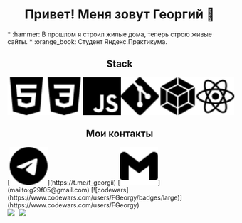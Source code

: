<h1 align="center">Привет! Меня зовут Георгий 👋</h1>
* :hammer: В прошлом я строил жилые дома, теперь строю живые сайты.    
* :orange_book: Студент Яндекс.Практикума.    
<h2 align="center">Stack</h2>
<div style="display: flex">
    <img src="./svg/html5.svg" width="85px" height="85px">
    <img src="./svg/css3.svg" width="85px" height="85px">
    <img src="./svg/javascript.svg" width="85px" height="85px">
    <img src="./svg/git.svg" width="85px" height="85px">
    <img src="./svg/webpack.svg" width="85px" height="85px">
    <img src="./svg/react.svg" width="85px" height="85px">
</div>
<h2 align="center">Мои контакты</h2>
[<img src="./svg/telegram.svg" width="85px" height="85px">](https://t.me/f_georgii)
[<img src="./svg/gmail.svg" width="85px" height="85px">](mailto:g29f05@gmail.com)
[![codewars](https://www.codewars.com/users/FGeorgy/badges/large)](https://www.codewars.com/users/FGeorgy)

<div>
  <a href="https://github-readme-stats.vercel.app/api?username=FGeorgy&hide=contribs&show_icons=true&theme=react">
    <img  align="left" height="130" style="margin-right: 10px" src="https://github-readme-stats.vercel.app/api?username=FGeorgy&hide=contribs&show_icons=true&theme=dark" />
  </a>
  <a href="https://github-readme-stats.vercel.app/api/top-langs/?username=FGeorgy&layout=compact&theme=react">
    <img align="left" height="130" src="https://github-readme-stats.vercel.app/api/top-langs/?username=FGeorgy&layout=compact&theme=dark" />
  </a>
</div>